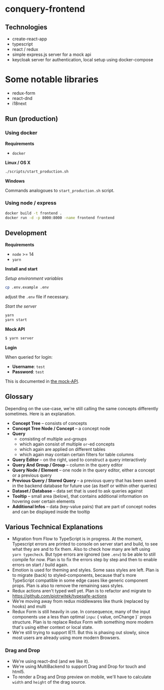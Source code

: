 # conquery-frontend

## Technologies

- create-react-app
- typescript
- react / redux
- simple express.js server for a mock api
- keycloak server for authentication, local setup using docker-compose

# Some notable libraries
- redux-form
- react-dnd
- i18next

## Run (production)

### Using docker

**Requirements**

- `docker`

**Linux / OS X**

```bash
./scripts/start_production.sh
```

**Windows**

Commands analogoues to `start_production.sh` script.

### Using node / express

```bash
docker build -t frontend .
docker run -d -p 8000:8000 -name frontend frontend
```

## Development

**Requirements**

- `node` >= 14
- `yarn`

**Install and start**

_Setup environment variables_

```bash
cp .env.example .env
```

adjust the `.env` file if necessary.

_Start the server_

```bash
yarn
yarn start
```

**Mock API**

```bash
$ yarn server
```

**Login**

When queried for login:

- **Username**: `test`
- **Password**: `test`

This is documented in [the mock-API](https://github.com/bakdata/conquery/blob/develop/frontend/mock-api/index.js).

## Glossary

Depending on the use-case, we're still calling the same concepts differently sometimes. Here is an explanation.

- **Concept Tree** – consists of concepts
- **Concept Tree Node / Concept** – a concept node
- **Query**
  - consisting of multiple `and`-groups
  - which again consist of multiple `or`-ed concepts
  - which again are applied on different tables
  - which again may contain certain filters for table columns
- **Query Editor** – on the right, used to construct a query interactively
- **Query And Group / Group** – column in the query editor
- **Query Node / Element** – one node in the query editor, either a concept or a previous query
- **Previous Query / Stored Query** – a previous query that has been saved in the backend database for future use (as itself or within other queries)
- **Dataset / Database** – data set that is used to ask queries against
- **Tooltip** – small area (below), that contains additional information on hovering over certain elements
- **Additional Infos** – data (key-value pairs) that are part of concept nodes and can be displayed inside the tooltip

## Various Technical Explanations

- Migration from Flow to TypeScript is in progress. At the moment, Typescript errors are printed to console on server start and build, to see what they are and to fix them. Also to check how many are left using `yarn typecheck`. But type errors are ignored (see `.env`) to be able to still compile for now. Plan is to fix the errors step by step and then to enable errors on start / build again.
- Emotion is used for theming and styles. Some sass styles are left. Plan is to migrate (back) to styled-components, because that's more TypeScript compatible in some edge cases like generic component props. Plan is also to remove the remaining sass styles.
- Redux actions aren't typed well yet. Plan is to refactor and migrate to https://github.com/piotrwitek/typesafe-actions
- We're moving away from redux middlewares like thunk (replaced by hooks) and multi 
- Redux Form is still heavily in use. In consequence, many of the input components use a less than optimal `inpu`: { value, onChange }` props structure. Plan is to replace Redux Form with something more modern that's using either context or local state.
- We're still trying to support IE11. But this is phasing out slowly, since most users are already using more modern Browsers.

### Drag and Drop

- We're using react-dnd (and we like it).
- We're using MultiBackend to support Drag and Drop for touch and html5.
- To render a Drag and Drop preview on mobile, we'll have to calculate `width` and `height` of the drag source.
